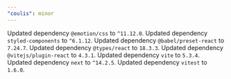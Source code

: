 ```yaml
---
"coulis": minor
---
```


Updated dependency `@emotion/css` to `^11.12.0`.
Updated dependency `styled-components` to `^6.1.12`.
Updated dependency `@babel/preset-react` to `7.24.7`.
Updated dependency `@types/react` to `18.3.3`.
Updated dependency `@vitejs/plugin-react` to `4.3.1`.
Updated dependency `vite` to `5.3.4`.
Updated dependency `next` to `^14.2.5`.
Updated dependency `vitest` to `1.6.0`.
